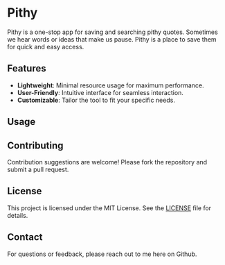 # Pithy

Pithy is a one-stop app for saving and searching pithy quotes. Sometimes we hear words or ideas that make us pause. Pithy is a place to save them for quick and easy access. 

## Features

- **Lightweight**: Minimal resource usage for maximum performance.
- **User-Friendly**: Intuitive interface for seamless interaction.
- **Customizable**: Tailor the tool to fit your specific needs.

## Usage

## Contributing

Contribution suggestions are welcome! Please fork the repository and submit a pull request.

## License

This project is licensed under the MIT License. See the [LICENSE](LICENSE) file for details.

## Contact

For questions or feedback, please reach out to me here on Github.